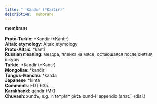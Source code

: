 ```yaml
---
title: " *Kandɨr (*Kantɨr)"
description:  membrane
---
```

<p data-pagefind-weight="0.5">
<strong> membrane</strong><br><br>
<strong>Proto-Turkic</strong>:  *Kandɨr (*Kantɨr)<br>
<strong>Altaic etymology</strong>:  Altaic etymology<br>
<strong> Proto-Altaic</strong>:  *kanti<br>
<strong>Russian meaning</strong>:  мездра, пленка на мясе, остающаяся после снятия шкуры<br>
<strong>Turkic</strong>:  *Kandɨr (*Kantɨr)<br>
<strong>Mongolian</strong>:  *kančir<br>
<strong>Tungus-Manchu</strong>:  *kanda<br>
<strong>Japanese</strong>:  *kinta<br>
<strong>Comments</strong>:  EDT 635.<br>
<strong>Karakhanid</strong>:  qandɨr (MK)<br>
<strong>Chuvash</strong>:  xundъ, e.g. in tǝʷplǝʷ pɨržъ xund-i 'appendix (anat.)' (dial.)<br>

</p>
